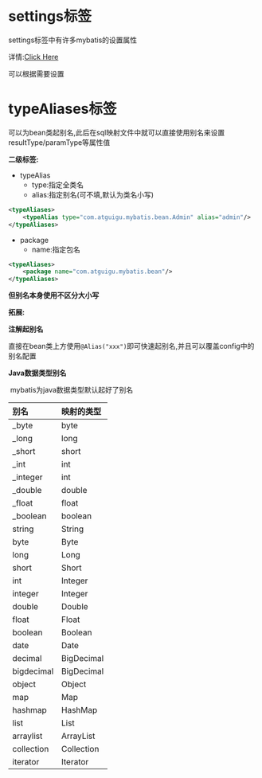 # settings标签

settings标签中有许多mybatis的设置属性

详情:[Click Here](https://mybatis.org/mybatis-3/zh/configuration.html#settings)

可以根据需要设置

# typeAliases标签

可以为bean类起别名,此后在sql映射文件中就可以直接使用别名来设置resultType/paramType等属性值

**二级标签:**

* typeAlias
  * type:指定全类名
  * alias:指定别名(可不填,默认为类名小写)

```xml
<typeAliases>
	<typeAlias type="com.atguigu.mybatis.bean.Admin" alias="admin"/>
</typeAliases>
```

* package
  * name:指定包名

```xml
<typeAliases>
	<package name="com.atguigu.mybatis.bean"/>
</typeAliases>
```

**但别名本身使用不区分大小写**

**拓展:**

**注解起别名**

​	直接在bean类上方使用`@Alias("xxx")`即可快速起别名,并且可以覆盖config中的别名配置

**Java数据类型别名**

​	mybatis为java数据类型默认起好了别名

| 别名       | 映射的类型 |
| :--------- | :--------- |
| _byte      | byte       |
| _long      | long       |
| _short     | short      |
| _int       | int        |
| _integer   | int        |
| _double    | double     |
| _float     | float      |
| _boolean   | boolean    |
| string     | String     |
| byte       | Byte       |
| long       | Long       |
| short      | Short      |
| int        | Integer    |
| integer    | Integer    |
| double     | Double     |
| float      | Float      |
| boolean    | Boolean    |
| date       | Date       |
| decimal    | BigDecimal |
| bigdecimal | BigDecimal |
| object     | Object     |
| map        | Map        |
| hashmap    | HashMap    |
| list       | List       |
| arraylist  | ArrayList  |
| collection | Collection |
| iterator   | Iterator   |
